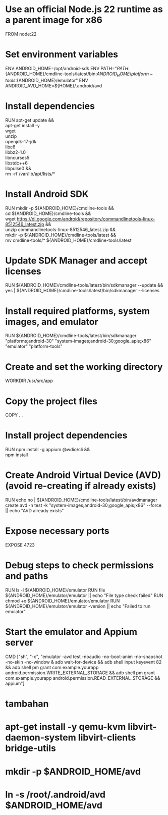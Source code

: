 # Use an official Node.js 22 runtime as a parent image for x86
FROM node:22

# Set environment variables
ENV ANDROID_HOME=/opt/android-sdk
ENV PATH="${PATH}:${ANDROID_HOME}/cmdline-tools/latest/bin:${ANDROID_HOME}/platform-tools:${ANDROID_HOME}/emulator"
ENV ANDROID_AVD_HOME=${HOME}/.android/avd

# Install dependencies
RUN apt-get update && \
    apt-get install -y \
    wget \
    unzip \
    openjdk-17-jdk \
    libc6 \
    libbz2-1.0 \
    libncurses5 \
    libstdc++6 \
    libpulse0 && \
    rm -rf /var/lib/apt/lists/*

# Install Android SDK
RUN mkdir -p ${ANDROID_HOME}/cmdline-tools && \
    cd ${ANDROID_HOME}/cmdline-tools && \
    wget https://dl.google.com/android/repository/commandlinetools-linux-8512546_latest.zip && \
    unzip commandlinetools-linux-8512546_latest.zip && \
    mkdir -p ${ANDROID_HOME}/cmdline-tools/latest && \
    mv cmdline-tools/* ${ANDROID_HOME}/cmdline-tools/latest

# Update SDK Manager and accept licenses
RUN ${ANDROID_HOME}/cmdline-tools/latest/bin/sdkmanager --update && \
    yes | ${ANDROID_HOME}/cmdline-tools/latest/bin/sdkmanager --licenses

# Install required platforms, system images, and emulator
RUN ${ANDROID_HOME}/cmdline-tools/latest/bin/sdkmanager "platforms;android-30" "system-images;android-30;google_apis;x86" "emulator" "platform-tools"

# Create and set the working directory
WORKDIR /usr/src/app

# Copy the project files
COPY . .

# Install project dependencies
RUN npm install -g appium @wdio/cli && \
    npm install

# Create Android Virtual Device (AVD) (avoid re-creating if already exists)
RUN echo no | ${ANDROID_HOME}/cmdline-tools/latest/bin/avdmanager create avd -n test -k "system-images;android-30;google_apis;x86" --force || echo "AVD already exists"

# Expose necessary ports
EXPOSE 4723

# Debug steps to check permissions and paths
RUN ls -l ${ANDROID_HOME}/emulator
RUN file ${ANDROID_HOME}/emulator/emulator || echo "File type check failed"
RUN chmod +x ${ANDROID_HOME}/emulator/emulator
RUN ${ANDROID_HOME}/emulator/emulator -version || echo "Failed to run emulator"

# Start the emulator and Appium server
CMD ["sh", "-c", "emulator -avd test -noaudio -no-boot-anim -no-snapshot -no-skin -no-window & adb wait-for-device && adb shell input keyevent 82 && adb shell pm grant com.example.yourapp android.permission.WRITE_EXTERNAL_STORAGE && adb shell pm grant com.example.yourapp android.permission.READ_EXTERNAL_STORAGE && appium"]


# tambahan
# apt-get install -y qemu-kvm libvirt-daemon-system libvirt-clients bridge-utils
# mkdir -p $ANDROID_HOME/avd
# ln -s /root/.android/avd $ANDROID_HOME/avd